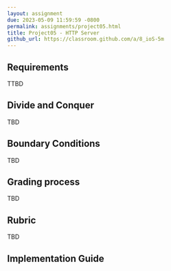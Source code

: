 ```yaml
---
layout: assignment
due: 2023-05-09 11:59:59 -0800
permalink: assignments/project05.html
title: Project05 - HTTP Server
github_url: https://classroom.github.com/a/8_ioS-5m
---
```


## Requirements

TTBD

## Divide and Conquer

TBD

## Boundary Conditions

TBD

## Grading process

TBD

## Rubric

TBD

## Implementation Guide

